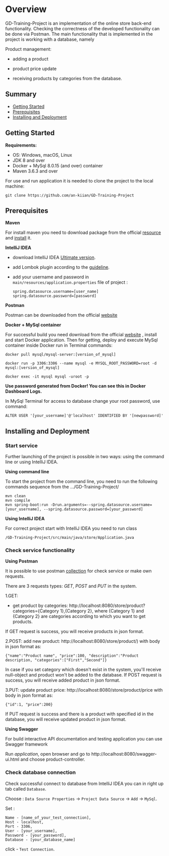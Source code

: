 # Overview

GD-Training-Project is an implementation of the online store back-end functionality.
Checking the correctness of the developed functionality can be done via Postman.
The main functionality that is implemented in the project is working with a database, namely

Product management:

- adding a product

- product price update

- receiving products by categories from the database.

## Summary

  - [Getting Started](#getting-started)
  - [Prerequisites](#prerequisites)
  - [Installing and Deployment](#installing-and-deployment)



## Getting Started

**Requirements:**
- OS: Windows, macOS, Linux
- JDK 8 and over
- Docker + MySql 8.0.15 (and over) container
- Maven 3.6.3 and over




For use and run application it is needed to clone the project to the local machine:

    git clone https://github.com/an-kiian/GD-Training-Project

## Prerequisites

**Maven**

For install maven you need to download package from the official [resource](https://maven.apache.org/download.cgi) and [install](https://mkyong.com/maven/how-to-install-maven-in-windows/) it.

**IntelliJ IDEA**

- download IntelliJ IDEA [Ultimate version](https://www.jetbrains.com/idea/promo/ultimate/?gclid=CjwKCAjwmMX4BRAAEiwA-zM4JogGjxxekfBMsDbtXyjyMEA_iB-_ii3aldVTHvjOrl7fOgTLPl3d8RoCVvUQAvD_BwE). 
- add Lombok plugin according to the [guideline](https://projectlombok.org/setup/intellij).
- add your username and password in `main/resources/application.properties` file of project :

      spring.datasource.username=[user_name]
      spring.datasource.password=[password]


**Postman**

Postman can be downloaded from the official [website](https://www.postman.com/downloads/)

**Docker + MySql container**

For successful build you need download from the official [website](https://docs.docker.com/get-docker/) , 
install and start  Docker application. 
Then for getting, deploy and execute MySql container inside Docker run in Terminal commands:

    docker pull mysql/mysql-server:[version_of_mysql]

    docker run -p 3306:3306 --name mysql -e MYSQL_ROOT_PASSWORD=root -d mysql:[version_of_mysql]

    docker exec -it mysql mysql -uroot -p

**Use password generated from Docker! You can see this in Docker Dashboard Logs.**

In MySql Terminal for access to database change your root password, use command:

    ALTER USER '[your_username]'@'localhost' IDENTIFIED BY '[newpassword]'

## Installing and Deployment
### Start service
Further launching of the project is possible in two ways: using the command line or using IntelliJ IDEA.

**Using command line**

To start the project from the command line, you need to run the following  commands sequence  from the .../GD-Training-Project/
    
    mvn clean
    mvn compile
    mvn spring-boot:run -Drun.arguments=--spring.datasource.username=[your_username], --spring.datasource.password=[your_password]
    
**Using IntelliJ IDEA**

For correct project start with IntelliJ IDEA you need to 
run class 

    /GD-Training-Project/src/main/java/store/Application.java

### Check service functionality
**Using Postman**

It is possible to use postman [collection](https://www.getpostman.com/collections/6820f2ae280f0001da40) for check service or make own requests.

There are 3 requests types: *GET*, *POST* and *PUT* in the system.

1.GET:
- get product by categories: http://localhost:8080/store/product?categories={Category 1},{Category 2}, where {Category 1} and {Category 2} are categories according to which you want to get products.

If GET request is success, you will receive products in json format.

2.POST:
add new product: http://localhost:8080/store/product/) with body in json format as:
    
    
    {"name":"Product name", "price":100, "description":"Product description, "categories":["First","Second"]}
   In case if you set category which doesn't exist in the system, you'll receive null-object and product won't be added to the database. If POST request is success, you will receive added product in json format.
    
3.PUT:
update product price: http://localhost:8080/store/product/price with body in json format as:

    {"id":1, "price":200}
If PUT request is success and there is a product with specified id in the database, you will receive updated product in json format.

**Using Swagger**

For build interactive API documentation and testing application you can use Swagger framework

Run _application_, open browser and go to http://localhost:8080/swagger-ui.html and choose product-controller.


### Check database connection

Check successful connect to database from IntelliJ IDEA you can in right up tab called `Database`. 

Choose : `Data Source Properties` -> `Project Data Source` -> `Add` -> `MySql`.

Set :

    Name - [name_of_your_test_connection], 
    Host - localhost,
    Port - 3306, 
    User - [your_username], 
    Password - [your_password], 
    Database - [your_database_name]

 click - `Test Connection`.